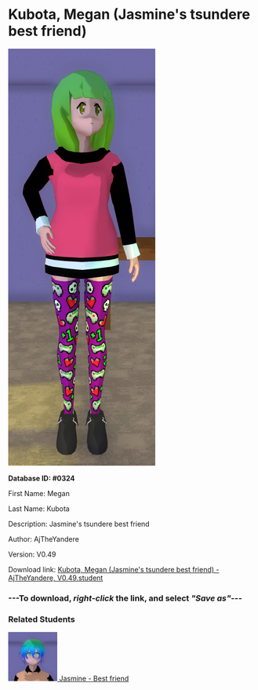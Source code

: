 # Kubota, Megan (Jasmine's tsundere best friend)

<img src="../../Files/Images/Kubota, Megan (Jasmine's tsundere best friend).png" title="Kubota, Megan (Jasmine's tsundere best friend) - AjTheYandere, V0.49">

**Database ID: #0324**

First Name: Megan

Last Name: Kubota

Description: Jasmine's tsundere best friend

Author: AjTheYandere

Version: V0.49

Download link: <a href="https://raw.githubusercontent.com/Arbiter1223/Daigaku-Gurashi-Custom-Students/master/Files/Student%20Files/Kubota%2C%20Megan%20(Jasmine's%20tsundere%20best%20friend)%20-%20AjTheYandere%2C%20V0.49.student">Kubota, Megan (Jasmine's tsundere best friend) - AjTheYandere, V0.49.student</a>

### ---**To download, _right-click_ the link, and select _"Save as"_**---

### Related Students

<a href="Masuda, Jasmine (A judgemental, pervy lesbian).md"><img src="../../Files/Thumbs/Masuda, Jasmine (A judgemental, pervy lesbian).png" height="100" width="100" title="Masuda, Jasmine (A judgemental, pervy lesbian) - AjTheYandere, V0.49"></a><a href="Masuda, Jasmine (A judgemental, pervy lesbian).md"> Jasmine - Best friend</a>

